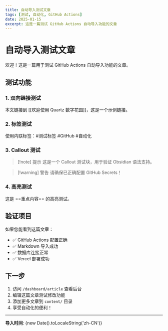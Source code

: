```yaml
---
title: 自动导入测试文章
tags: [测试, 自动化, GitHub Actions]
date: 2025-01-15
excerpt: 这是一篇测试 GitHub Actions 自动导入功能的文章
---
```


# 自动导入测试文章

欢迎！这是一篇用于测试 GitHub Actions 自动导入功能的文章。

## 测试功能

### 1. 双向链接测试

本文链接到 [[欢迎使用 Quartz 数字花园]]，这是一个示例链接。

### 2. 标签测试

使用内联标签：#测试标签 #GitHub #自动化

### 3. Callout 测试

> [!note] 提示
> 这是一个 Callout 测试块，用于验证 Obsidian 语法支持。

> [!warning] 警告
> 请确保已正确配置 GitHub Secrets！

### 4. 高亮测试

这是 ==重点内容== 的高亮测试。

## 验证项目

如果您能看到这篇文章：
- ✅ GitHub Actions 配置正确
- ✅ Markdown 导入成功
- ✅ 数据库连接正常
- ✅ Vercel 部署成功

## 下一步

1. 访问 `/dashboard/article` 查看后台
2. 编辑这篇文章测试修改功能
3. 添加更多文章到 `content/` 目录
4. 享受自动化的便利！

---

**导入时间**: {new Date().toLocaleString('zh-CN')}


